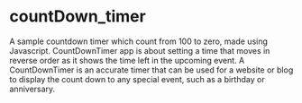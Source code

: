 # countDown_timer
A sample countdown timer which count from 100 to zero, made using Javascript.
CountDownTimer app is about setting a time that moves in reverse order as it shows the time left in the upcoming event. A CountDownTimer is an accurate timer that can be used for a website or blog to display the count down to any special event, such as a birthday or anniversary.
